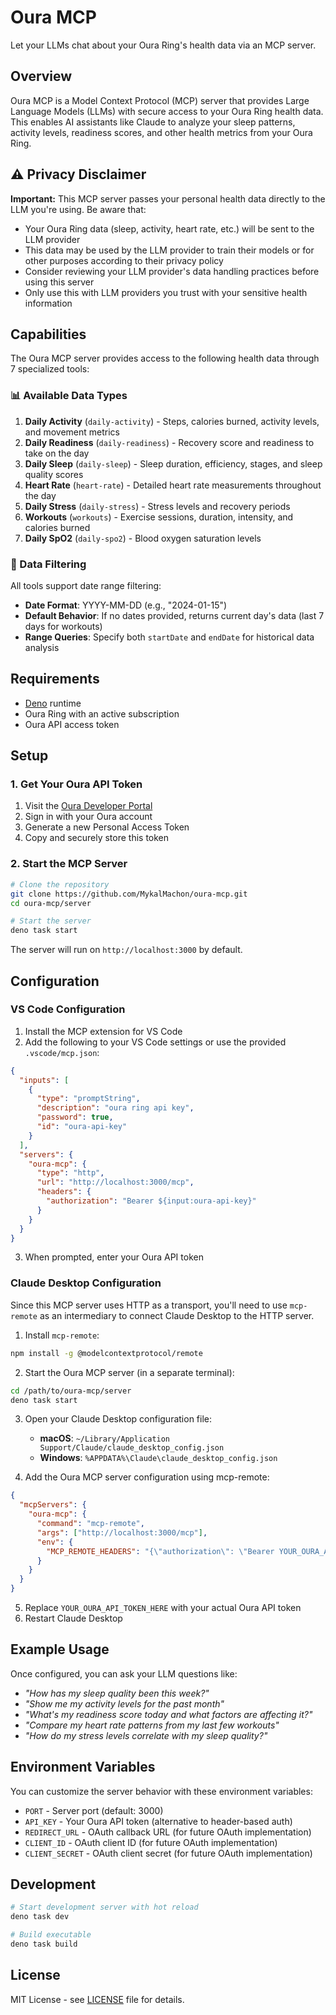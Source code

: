 # Oura MCP

Let your LLMs chat about your Oura Ring's health data via an MCP server.

## Overview

Oura MCP is a Model Context Protocol (MCP) server that provides Large Language Models (LLMs) with secure access to your Oura Ring health data. This enables AI assistants like Claude to analyze your sleep patterns, activity levels, readiness scores, and other health metrics from your Oura Ring.

## ⚠️ Privacy Disclaimer

**Important:** This MCP server passes your personal health data directly to the LLM you're using. Be aware that:
- Your Oura Ring data (sleep, activity, heart rate, etc.) will be sent to the LLM provider
- This data may be used by the LLM provider to train their models or for other purposes according to their privacy policy
- Consider reviewing your LLM provider's data handling practices before using this server
- Only use this with LLM providers you trust with your sensitive health information

## Capabilities

The Oura MCP server provides access to the following health data through 7 specialized tools:

### 📊 Available Data Types

1. **Daily Activity** (`daily-activity`) - Steps, calories burned, activity levels, and movement metrics
2. **Daily Readiness** (`daily-readiness`) - Recovery score and readiness to take on the day
3. **Daily Sleep** (`daily-sleep`) - Sleep duration, efficiency, stages, and sleep quality scores
4. **Heart Rate** (`heart-rate`) - Detailed heart rate measurements throughout the day
5. **Daily Stress** (`daily-stress`) - Stress levels and recovery periods
6. **Workouts** (`workouts`) - Exercise sessions, duration, intensity, and calories burned
7. **Daily SpO2** (`daily-spo2`) - Blood oxygen saturation levels

### 🔧 Data Filtering

All tools support date range filtering:
- **Date Format**: YYYY-MM-DD (e.g., "2024-01-15")
- **Default Behavior**: If no dates provided, returns current day's data (last 7 days for workouts)
- **Range Queries**: Specify both `startDate` and `endDate` for historical data analysis

## Requirements

- [Deno](https://deno.com/) runtime
- Oura Ring with an active subscription
- Oura API access token

## Setup

### 1. Get Your Oura API Token

1. Visit the [Oura Developer Portal](https://cloud.ouraring.com/personal-access-tokens)
2. Sign in with your Oura account
3. Generate a new Personal Access Token
4. Copy and securely store this token

### 2. Start the MCP Server

```bash
# Clone the repository
git clone https://github.com/MykalMachon/oura-mcp.git
cd oura-mcp/server

# Start the server
deno task start
```

The server will run on `http://localhost:3000` by default.

## Configuration

### VS Code Configuration

1. Install the MCP extension for VS Code
2. Add the following to your VS Code settings or use the provided `.vscode/mcp.json`:

```json
{
  "inputs": [
    {
      "type": "promptString",
      "description": "oura ring api key",
      "password": true,
      "id": "oura-api-key"
    }
  ],
  "servers": {
    "oura-mcp": {
      "type": "http",
      "url": "http://localhost:3000/mcp",
      "headers": {
        "authorization": "Bearer ${input:oura-api-key}"
      }
    }
  }
}
```

3. When prompted, enter your Oura API token

### Claude Desktop Configuration

Since this MCP server uses HTTP as a transport, you'll need to use `mcp-remote` as an intermediary to connect Claude Desktop to the HTTP server.

1. Install `mcp-remote`:
```bash
npm install -g @modelcontextprotocol/remote
```

2. Start the Oura MCP server (in a separate terminal):
```bash
cd /path/to/oura-mcp/server
deno task start
```

3. Open your Claude Desktop configuration file:
   - **macOS**: `~/Library/Application Support/Claude/claude_desktop_config.json`
   - **Windows**: `%APPDATA%\Claude\claude_desktop_config.json`

4. Add the Oura MCP server configuration using mcp-remote:

```json
{
  "mcpServers": {
    "oura-mcp": {
      "command": "mcp-remote",
      "args": ["http://localhost:3000/mcp"],
      "env": {
        "MCP_REMOTE_HEADERS": "{\"authorization\": \"Bearer YOUR_OURA_API_TOKEN_HERE\"}"
      }
    }
  }
}
```

5. Replace `YOUR_OURA_API_TOKEN_HERE` with your actual Oura API token
6. Restart Claude Desktop

## Example Usage

Once configured, you can ask your LLM questions like:

- *"How has my sleep quality been this week?"*
- *"Show me my activity levels for the past month"*
- *"What's my readiness score today and what factors are affecting it?"*
- *"Compare my heart rate patterns from my last few workouts"*
- *"How do my stress levels correlate with my sleep quality?"*

## Environment Variables

You can customize the server behavior with these environment variables:

- `PORT` - Server port (default: 3000)
- `API_KEY` - Your Oura API token (alternative to header-based auth)
- `REDIRECT_URL` - OAuth callback URL (for future OAuth implementation)
- `CLIENT_ID` - OAuth client ID (for future OAuth implementation)
- `CLIENT_SECRET` - OAuth client secret (for future OAuth implementation)

## Development

```bash
# Start development server with hot reload
deno task dev

# Build executable
deno task build
```

## License

MIT License - see [LICENSE](LICENSE) file for details.
